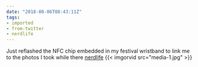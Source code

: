 ```yaml
---
date: "2018-08-06T08:43:11Z"
tags:
- imported
- from-twitter
- nerdlife
---
```

Just reflashed the NFC chip embedded in my festival wristband to link me to the photos I took while there [nerdlife](/tags/nerdlife) {{< imgorvid src="media-1.jpg" >}}
